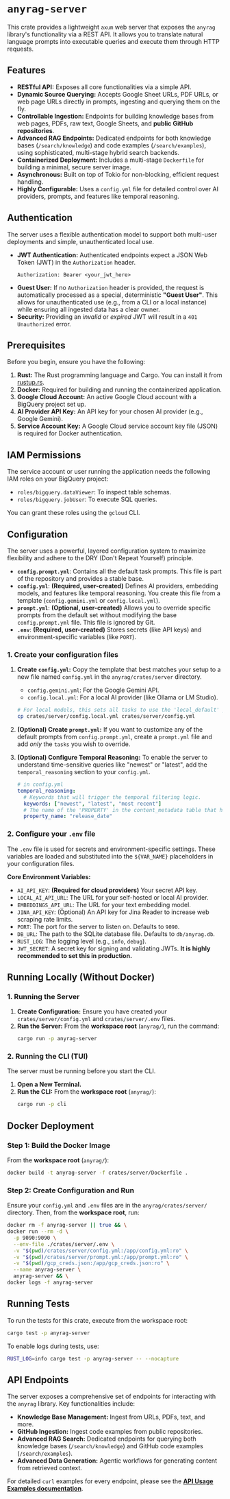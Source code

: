 # `anyrag-server`

This crate provides a lightweight `axum` web server that exposes the `anyrag` library's functionality via a REST API. It allows you to translate natural language prompts into executable queries and execute them through HTTP requests.

## Features

*   **RESTful API:** Exposes all core functionalities via a simple API.
*   **Dynamic Source Querying:** Accepts Google Sheet URLs, PDF URLs, or web page URLs directly in prompts, ingesting and querying them on the fly.
*   **Controllable Ingestion:** Endpoints for building knowledge bases from web pages, PDFs, raw text, Google Sheets, and **public GitHub repositories**.
*   **Advanced RAG Endpoints:** Dedicated endpoints for both knowledge bases (`/search/knowledge`) and code examples (`/search/examples`), using sophisticated, multi-stage hybrid search backends.
*   **Containerized Deployment:** Includes a multi-stage `Dockerfile` for building a minimal, secure server image.
*   **Asynchronous:** Built on top of Tokio for non-blocking, efficient request handling.
*   **Highly Configurable:** Uses a `config.yml` file for detailed control over AI providers, prompts, and features like temporal reasoning.

## Authentication

The server uses a flexible authentication model to support both multi-user deployments and simple, unauthenticated local use.

-   **JWT Authentication:** Authenticated endpoints expect a JSON Web Token (JWT) in the `Authorization` header.
    ```
    Authorization: Bearer <your_jwt_here>
    ```
-   **Guest User:** If no `Authorization` header is provided, the request is automatically processed as a special, deterministic **"Guest User"**. This allows for unauthenticated use (e.g., from a CLI or a local instance) while ensuring all ingested data has a clear owner.
-   **Security:** Providing an *invalid* or *expired* JWT will result in a `401 Unauthorized` error.

## Prerequisites

Before you begin, ensure you have the following:

1.  **Rust:** The Rust programming language and Cargo. You can install it from [rustup.rs](https://rustup.rs/).
2.  **Docker:** Required for building and running the containerized application.
3.  **Google Cloud Account:** An active Google Cloud account with a BigQuery project set up.
4.  **AI Provider API Key:** An API key for your chosen AI provider (e.g., Google Gemini).
5.  **Service Account Key:** A Google Cloud service account key file (JSON) is required for Docker authentication.

## IAM Permissions

The service account or user running the application needs the following IAM roles on your BigQuery project:

*   `roles/bigquery.dataViewer`: To inspect table schemas.
*   `roles/bigquery.jobUser`: To execute SQL queries.

You can grant these roles using the `gcloud` CLI.

## Configuration

The server uses a powerful, layered configuration system to maximize flexibility and adhere to the DRY (Don't Repeat Yourself) principle.

-   **`config.prompt.yml`**: Contains all the default task prompts. This file is part of the repository and provides a stable base.
-   **`config.yml`**: **(Required, user-created)** Defines AI providers, embedding models, and features like temporal reasoning. You create this file from a template (`config.gemini.yml` or `config.local.yml`).
-   **`prompt.yml`**: **(Optional, user-created)** Allows you to override specific prompts from the default set without modifying the base `config.prompt.yml` file. This file is ignored by Git.
-   **`.env`**: **(Required, user-created)** Stores secrets (like API keys) and environment-specific variables (like `PORT`).

### 1. Create your configuration files

1.  **Create `config.yml`:** Copy the template that best matches your setup to a new file named `config.yml` in the `anyrag/crates/server` directory.
    -   `config.gemini.yml`: For the Google Gemini API.
    -   `config.local.yml`: For a local AI provider (like Ollama or LM Studio).

    ```sh
    # For local models, this sets all tasks to use the 'local_default' provider
    cp crates/server/config.local.yml crates/server/config.yml
    ```
2.  **(Optional) Create `prompt.yml`:** If you want to customize any of the default prompts from `config.prompt.yml`, create a `prompt.yml` file and add *only* the `tasks` you wish to override.
3.  **(Optional) Configure Temporal Reasoning:** To enable the server to understand time-sensitive queries like "newest" or "latest", add the `temporal_reasoning` section to your `config.yml`.

    ```yaml
    # in config.yml
    temporal_reasoning:
      # Keywords that will trigger the temporal filtering logic.
      keywords: ["newest", "latest", "most recent"]
      # The name of the 'PROPERTY' in the content_metadata table that holds the date.
      property_name: "release_date"
    ```

### 2. Configure your `.env` file

The `.env` file is used for secrets and environment-specific settings. These variables are loaded and substituted into the `${VAR_NAME}` placeholders in your configuration files.

**Core Environment Variables:**

-   `AI_API_KEY`: **(Required for cloud providers)** Your secret API key.
-   `LOCAL_AI_API_URL`: The URL for your self-hosted or local AI provider.
-   `EMBEDDINGS_API_URL`: The URL for your text embedding model.
-   `JINA_API_KEY`: (Optional) An API key for Jina Reader to increase web scraping rate limits.
-   `PORT`: The port for the server to listen on. Defaults to `9090`.
-   `DB_URL`: The path to the SQLite database file. Defaults to `db/anyrag.db`.
-   `RUST_LOG`: The logging level (e.g., `info`, `debug`).
-   `JWT_SECRET`: A secret key for signing and validating JWTs. **It is highly recommended to set this in production.**

## Running Locally (Without Docker)

### 1. Running the Server

1.  **Create Configuration:** Ensure you have created your `crates/server/config.yml` and `crates/server/.env` files.
2.  **Run the Server:** From the **workspace root** (`anyrag/`), run the command:
    ```sh
    cargo run -p anyrag-server
    ```

### 2. Running the CLI (TUI)

The server must be running before you start the CLI.

1.  **Open a New Terminal.**
2.  **Run the CLI:** From the **workspace root** (`anyrag/`):
    ```sh
    cargo run -p cli
    ```

## Docker Deployment

### Step 1: Build the Docker Image

From the **workspace root** (`anyrag/`):
```sh
docker build -t anyrag-server -f crates/server/Dockerfile .
```

### Step 2: Create Configuration and Run

Ensure your `config.yml` and `.env` files are in the `anyrag/crates/server/` directory. Then, from the **workspace root**, run:
```sh
docker rm -f anyrag-server || true && \
docker run --rm -d \
  -p 9090:9090 \
  --env-file ./crates/server/.env \
  -v "$(pwd)/crates/server/config.yml:/app/config.yml:ro" \
  -v "$(pwd)/crates/server/prompt.yml:/app/prompt.yml:ro" \
  -v "$(pwd)/gcp_creds.json:/app/gcp_creds.json:ro" \
  --name anyrag-server \
  anyrag-server && \
docker logs -f anyrag-server
```

## Running Tests

To run the tests for this crate, execute from the workspace root:
```sh
cargo test -p anyrag-server
```
To enable logs during tests, use:
```sh
RUST_LOG=info cargo test -p anyrag-server -- --nocapture
```

## API Endpoints

The server exposes a comprehensive set of endpoints for interacting with the `anyrag` library. Key functionalities include:

*   **Knowledge Base Management:** Ingest from URLs, PDFs, text, and more.
*   **GitHub Ingestion:** Ingest code examples from public repositories.
*   **Advanced RAG Search:** Dedicated endpoints for querying both knowledge bases (`/search/knowledge`) and GitHub code examples (`/search/examples`).
*   **Advanced Data Generation:** Agentic workflows for generating content from retrieved context.

For detailed `curl` examples for every endpoint, please see the **[API Usage Examples documentation](../../EXAMPLES.md)**.